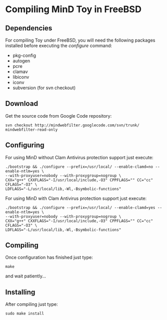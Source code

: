 # Compiling MinD Toy in FreeBSD #


## Dependencies ##

For compiling Toy under FreeBSD, you will need the following packages installed before executing the _configure_ command:
  * pkg-config
  * autogen
  * pcre
  * clamav
  * libiconv
  * iconv
  * subversion (for svn checkout)


## Download ##

Get the source code from Google Code repository:
```
svn checkout http://mindwebfilter.googlecode.com/svn/trunk/ mindwebfilter-read-only
```


## Configuring ##

For using MinD without Clam Antivirus protection support just execute:
```
./bootstrap && ./configure --prefix=/usr/local/ --enable-clamd=no --enable-ntlm=yes \
--with-proxyuser=nobody --with-proxygroup=nogroup \
CXX="g++" CXXFLAGS="-I/usr/local/include,-O3" CPPFLAGS="" CC="cc" CFLAGS="-O3" \
LDFLAGS="-L/usr/local/lib,-Wl,-Bsymbolic-functions"
```

For using MinD with Clam Antivirus protection support just execute:
```
./bootstrap && ./configure --prefix=/usr/local/ --enable-clamd=yes --enable-ntlm=yes \
--with-proxyuser=nobody --with-proxygroup=nogroup \
CXX="g++" CXXFLAGS="-I/usr/local/include,-O3" CPPFLAGS="" CC="cc" CFLAGS="-O3" \
LDFLAGS="-L/usr/local/lib,-Wl,-Bsymbolic-functions"
```


## Compiling ##

Once configuration has finished just type:
```
make
```
and wait patiently...

## Installing ##
After compiling just type:
```
sudo make install
```